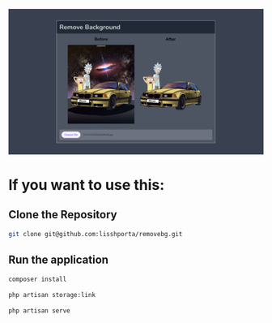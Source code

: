 ![image](/public/Screenshot.png)

# If you want to use this:



## Clone the Repository 

```bash
git clone git@github.com:lisshporta/removebg.git

```

## Run the application 

```bash
composer install
```

```bash
php artisan storage:link

```

```bash
php artisan serve

```

